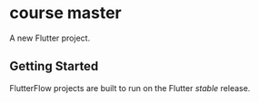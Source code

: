 # course master

A new Flutter project.

## Getting Started

FlutterFlow projects are built to run on the Flutter _stable_ release.
